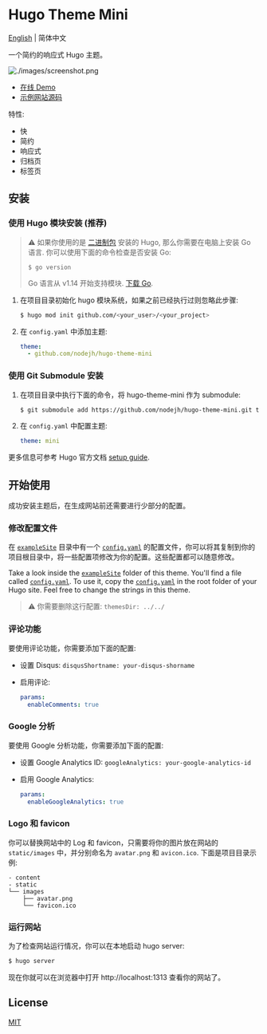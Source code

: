# Hugo Theme Mini

[English](https://github.com/nodejh/hugo-theme-mini/tree/master/README.md) | 简体中文

一个简约的响应式 Hugo 主题。

![./images/screenshot.png](https://raw.githubusercontent.com/nodejh/hugo-theme-mini/master/images/screenshot.png)

- [在线 Demo](https://nodejh.github.io/hugo-theme-mini)
- [示例网站源码](https://github.com/nodejh/hugo-theme-mini/tree/master/exampleSite)

特性:

- 快
- 简约
- 响应式
- 归档页
- 标签页

## 安装

### 使用 Hugo 模块安装 (推荐)

> ⚠️ 如果你使用的是 [二进制包](https://gohugo.io/getting-started/installing/#binary-cross-platform) 安装的 Hugo, 那么你需要在电脑上安装 Go 语言. 你可以使用下面的命令检查是否安装 Go:
>
> ```
> $ go version
> ```
>
> Go 语言从 v1.14 开始支持模块. [下载 Go](https://golang.org/dl/).

1. 在项目目录初始化 hugo 模块系统，如果之前已经执行过则忽略此步骤:

   ```bash
   $ hugo mod init github.com/<your_user>/<your_project>
   ```

2. 在 `config.yaml` 中添加主题:

   ```yaml
   theme:
     - github.com/nodejh/hugo-theme-mini
   ```

### 使用 Git Submodule 安装

1. 在项目目录中执行下面的命令，将 hugo-theme-mini 作为 submodule:

   ```bash
   $ git submodule add https://github.com/nodejh/hugo-theme-mini.git themes/mini
   ```

2. 在 `config.yaml` 中配置主题:

   ```yaml
   theme: mini
   ```

更多信息可参考 Hugo 官方文档 [setup guide](//gohugo.io/overview/installing/).

## 开始使用

成功安装主题后，在生成网站前还需要进行少部分的配置。

### 修改配置文件

在 [`exampleSite`](https://github.com/nodejh/hugo-theme-mini/tree/master/exampleSite) 目录中有一个 [`config.yaml`](https://github.com/nodejh/hugo-theme-mini/blob/master/exampleSite/config.yaml) 的配置文件，你可以将其复制到你的项目根目录中，将一些配置项修改为你的配置。这些配置都可以随意修改。

Take a look inside the [`exampleSite`](https://github.com/nodejh/hugo-theme-mini/tree/master/exampleSite) folder of this theme. You'll find a file called [`config.yaml`](https://github.com/nodejh/hugo-theme-mini/blob/master/exampleSite/config.yaml). To use it, copy the [`config.yaml`](https://github.com/nodejh/hugo-theme-mini/blob/master/exampleSite/config.yaml) in the root folder of your Hugo site. Feel free to change the strings in this theme.

> ⚠️ 你需要删除这行配置: `themesDir: ../../`

### 评论功能

要使用评论功能，你需要添加下面的配置:

- 设置 Disqus: `disqusShortname: your-disqus-shorname`
- 启用评论:

  ```yaml
  params:
    enableComments: true
  ```

### Google 分析

要使用 Google 分析功能，你需要添加下面的配置:

- 设置 Google Analytics ID: `googleAnalytics: your-google-analytics-id`
- 启用 Google Analytics:

  ```yaml
  params:
    enableGoogleAnalytics: true
  ```

### Logo 和 favicon

你可以替换网站中的 Log 和 favicon，只需要将你的图片放在网站的 `static/images` 中，并分别命名为 `avatar.png` 和 `avicon.ico`. 下面是项目目录示例:

```
- content
- static
└── images
    ├── avatar.png
    └── favicon.ico
```

### 运行网站

为了检查网站运行情况，你可以在本地启动 hugo server:

```bash
$ hugo server
```

现在你就可以在浏览器中打开 http://localhost:1313 查看你的网站了。

## License

[MIT](https://github.com/nodejh/hugo-theme-mini/blob/master/LICENSE.md)

